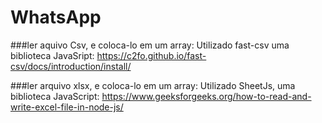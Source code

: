 # WhatsApp

###ler aquivo Csv, e coloca-lo em um array:
Utilizado fast-csv uma biblioteca JavaSript: https://c2fo.github.io/fast-csv/docs/introduction/install/

###ler arquivo xlsx, e coloca-lo em um array:
Utilizado SheetJs, uma biblioteca JavaScript: https://www.geeksforgeeks.org/how-to-read-and-write-excel-file-in-node-js/
